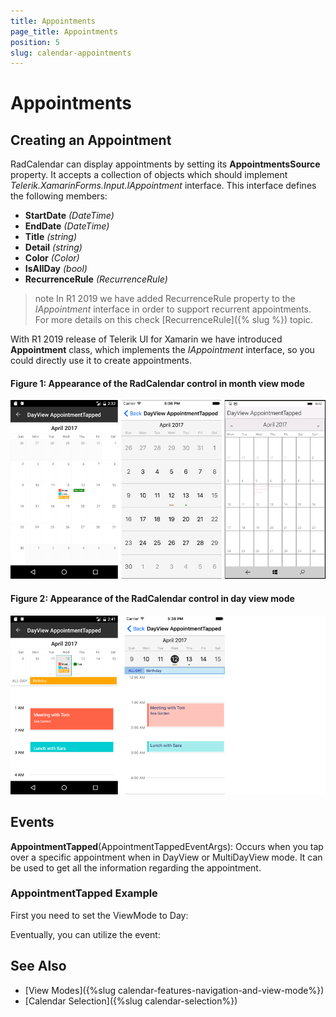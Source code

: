 ```yaml
---
title: Appointments
page_title: Appointments
position: 5
slug: calendar-appointments
---
```


# Appointments #

## Creating an Appointment ##

RadCalendar can display appointments by setting its **AppointmentsSource** property. It accepts a collection of objects which should implement *Telerik.XamarinForms.Input.IAppointment* interface. This interface defines the following members:

- **StartDate** *(DateTime)*
- **EndDate** *(DateTime)*
- **Title** *(string)*
- **Detail** *(string)*
- **Color** *(Color)*
- **IsAllDay** *(bool)*
- **RecurrenceRule** *(RecurrenceRule)*

>note In R1 2019 we have added RecurrenceRule property to the *IAppointment* interface in order to support recurrent appointments. For more details on this check [RecurrenceRule]({% slug %}) topic.

With R1 2019 release of Telerik UI for Xamarin we have introduced **Appointment** class, which implements the *IAppointment* interface, so you could directly use it to create appointments.

<snippet id='calendar-gettingstarted-appointmentssource-csharp'/>

#### **Figure 1: Appearance of the RadCalendar control in month view mode**
![Appointments monthview](images/monthviews.png)

#### **Figure 2: Appearance of the RadCalendar control in day view mode**
![Appointments dayview](images/dayviews.png)

## Events ##
 
**AppointmentTapped**(AppointmentTappedEventArgs): Occurs when you tap over a specific appointment when in DayView or MultiDayView mode. It can be used to get all the information regarding the appointment.

### AppointmentTapped Example ###

First you need to set the ViewMode to Day:

<snippet id='calendar-features-setviewmode-csharp'/>

Eventually, you can utilize the event: 

<snippet id='calendar-features-appointmenttapped-csharp'/>

## See Also

* [View Modes]({%slug calendar-features-navigation-and-view-mode%})
* [Calendar Selection]({%slug calendar-selection%})

